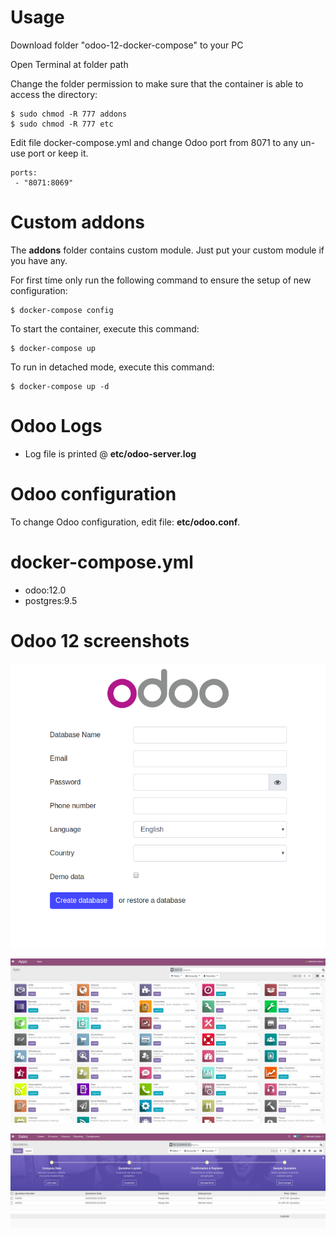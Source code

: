 # Usage

Download folder "odoo-12-docker-compose" to your PC

Open Terminal at folder path 

Change the folder permission to make sure that the container is able to access the directory:
```
$ sudo chmod -R 777 addons
$ sudo chmod -R 777 etc
```

Edit file docker-compose.yml and change Odoo port from 8071 to any un-use port or keep it.

```
ports:
 - "8071:8069"
```
# Custom addons

The **addons** folder contains custom module. Just put your custom module if you have any.


For first time only run the following command to ensure the setup of new configuration:
```
$ docker-compose config
```

To start the container, execute this command:
```
$ docker-compose up
```
To run in detached mode, execute this command:
```
$ docker-compose up -d
```

# Odoo Logs
* Log file is printed @ **etc/odoo-server.log**


# Odoo configuration

To change Odoo configuration, edit file: **etc/odoo.conf**.

# docker-compose.yml

* odoo:12.0
* postgres:9.5

# Odoo 12 screenshots

![odoo-12-welcome-docker](screenshots/odoo-12-welcome-screenshot.png)

![odoo-12-apps-docker](screenshots/odoo-12-apps-screenshot.png)

![odoo-12-sales](screenshots/odoo-12-sales-screen.png)

